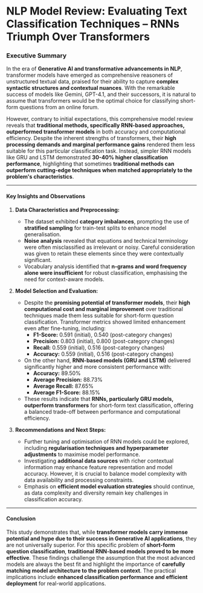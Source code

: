 # NLP Model Review: Evaluating Text Classification Techniques – RNNs Triumph Over Transformers

### Executive Summary

In the era of **Generative AI and transformative advancements in NLP**, transformer models have emerged as comprehensive reasoners of unstructured textual data, praised for their ability to capture **complex syntactic structures and contextual nuances**. With the remarkable success of models like Gemini, GPT-4.1, and their successors, it is natural to assume that transformers would be the optimal choice for classifying short-form questions from an online forum. 

However, contrary to initial expectations, this comprehensive model review reveals that **traditional methods, specifically RNN-based approaches, outperformed transformer models** in both accuracy and computational efficiency. Despite the inherent strengths of transformers, their **high processing demands and marginal performance gains** rendered them less suitable for this particular classification task. Instead, simpler RNN models like GRU and LSTM demonstrated **30-40% higher classification performance**, highlighting that sometimes **traditional methods can outperform cutting-edge techniques when matched appropriately to the problem's characteristics**.

---

#### Key Insights and Observations

1. **Data Characteristics and Preprocessing:**
   - The dataset exhibited **category imbalances**, prompting the use of **stratified sampling** for train-test splits to enhance model generalisation.
   - **Noise analysis** revealed that equations and technical terminology were often misclassified as irrelevant or noisy. Careful consideration was given to retain these elements since they were contextually significant.
   - Vocabulary analysis identified that **n-grams and word frequency alone were insufficient** for robust classification, emphasising the need for context-aware models.

2. **Model Selection and Evaluation:**
   - Despite the **promising potential of transformer models**, their **high computational cost and marginal improvement** over traditional techniques made them less suitable for short-form question classification. Transformer metrics showed limited enhancement even after fine-tuning, including:
     - **F1-Score:** 0.591 (initial), 0.540 (post-category changes)
     - **Precision:** 0.803 (initial), 0.800 (post-category changes)
     - **Recall:** 0.559 (initial), 0.516 (post-category changes)
     - **Accuracy:** 0.559 (initial), 0.516 (post-category changes)
   - On the other hand, **RNN-based models (GRU and LSTM)** delivered significantly higher and more consistent performance with:
     - **Accuracy:** 89.50%
     - **Average Precision:** 88.73%
     - **Average Recall:** 87.65%
     - **Average F1-Score:** 88.15%
   - These results indicate that **RNNs, particularly GRU models, outperform transformers** for short-form text classification, offering a balanced trade-off between performance and computational efficiency.

3. **Recommendations and Next Steps:**
   - Further tuning and optimisation of RNN models could be explored, including **regularisation techniques and hyperparameter adjustments** to maximise model performance.
   - Investigating **additional data sources** with richer contextual information may enhance feature representation and model accuracy. However, it is crucial to balance model complexity with data availability and processing constraints.
   - Emphasis on **efficient model evaluation strategies** should continue, as data complexity and diversity remain key challenges in classification accuracy.

---

#### Conclusion
This study demonstrates that, while **transformer models carry immense potential and hype due to their success in Generative AI applications**, they are not universally superior. For this specific problem of **short-form question classification**, **traditional RNN-based models proved to be more effective**. These findings challenge the assumption that the most advanced models are always the best fit and highlight the importance of **carefully matching model architecture to the problem context**. The practical implications include **enhanced classification performance and efficient deployment** for real-world applications.
